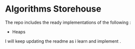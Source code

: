 # Algorithms Storehouse

The repo includes the ready implementations of the following :

 * Heaps
 

I will keep updating the readme as i learn and implement  .  

